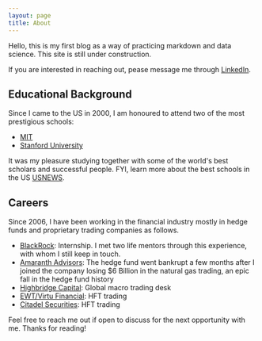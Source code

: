 ```yaml
---
layout: page
title: About
---
```


<p class="message">
   Hello, this is my first blog as a way of practicing markdown and data science. This site is still under construction.   </p>

If you are interested in reaching out, pease message me through [LinkedIn](https://www.linkedin.com/in/han-lee-4824082/).

## Educational Background

Since I came to the US in 2000, I am honoured to attend two of the most prestigious schools:

* [MIT](http://www.mit.edu)
* [Stanford University](http://www.stanford.edu)

It was my pleasure studying together with some of the world's best scholars and successful people. FYI, learn more about the best schools in the US [USNEWS](usnews.com/best-colleges/rankings/national-universities).

## Careers

Since 2006, I have been working in the financial industry mostly in hedge funds and proprietary trading companies as follows.


* [BlackRock](http://blackrock.com): Internship. I met two life mentors through this experience, with whom I still keep in touch.
* [Amaranth Advisors](https://en.wikipedia.org/wiki/Amaranth_Advisors): The hedge fund went bankrupt a few months after I joined the company losing $6 Billion in the natural gas trading, an epic fall in the hedge fund history
* [Highbridge Capital](www.highbridge.com): Global macro trading desk
* [EWT/Virtu Financial](www.virtu.com): HFT trading
* [Citadel Securities](www.citadelsecurities.com): HFT trading

Feel free to reach me out if open to discuss for the next opportunity with me.
Thanks for reading!
